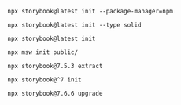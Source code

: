 ```shell renderer="common" language="js" packageManager="npx"
npx storybook@latest init --package-manager=npm
```

```shell renderer="common" language="js" packageManager="npx"
npx storybook@latest init --type solid
```

```shell renderer="common" language="js" packageManager="npx"
npx storybook@latest init
```

```shell renderer="common" language="js" packageManager="npx"
npx msw init public/
```

```shell renderer="common" language="js" packageManager="npx"
npx storybook@7.5.3 extract
```

```shell renderer="common" language="js" packageManager="npx"
npx storybook@^7 init
```

```shell renderer="common" language="js" packageManager="npx"
npx storybook@7.6.6 upgrade
```


